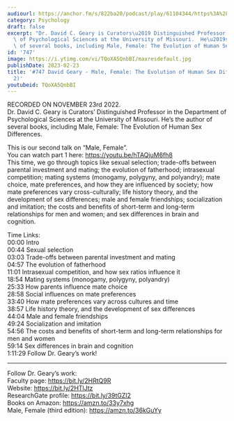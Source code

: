 ```yaml
---
audiourl: https://anchor.fm/s/822ba20/podcast/play/61104344/https%3A%2F%2Fd3ctxlq1ktw2nl.cloudfront.net%2Fstaging%2F2022-10-23%2F655f0041-4f74-b5b9-4877-3cb2f7e0664e.m4a
category: Psychology
draft: false
excerpt: "Dr. David C. Geary is Curators\u2019 Distinguished Professor in the Department\
  \ of Psychological Sciences at the University of Missouri.  He\u2019s the author\
  \ of several books, including Male, Female: The Evolution of Human Sex Differences."
id: '747'
image: https://i.ytimg.com/vi/TQoXA5QnbBI/maxresdefault.jpg
publishDate: 2023-02-23
title: '#747 David Geary - Male, Female: The Evolution of Human Sex Differences (Pt.
  2)'
youtubeid: TQoXA5QnbBI
---
```

<div class="timelinks">

RECORDED ON NOVEMBER 23rd 2022.  
Dr. David C. Geary is Curators’ Distinguished Professor in the Department of Psychological Sciences at the University of Missouri.  He’s the author of several books, including Male, Female: The Evolution of Human Sex Differences.

This is our second talk on “Male, Female”.   
You can watch part 1 here: https://youtu.be/hTAQjuM6fh8  
This time, we go through topics like sexual selection; trade-offs between parental investment and mating; the evolution of fatherhood; intrasexual competition; mating systems (monogamy, polygyny, and polyandry); mate choice, mate preferences, and how they are influenced by society; how mate preferences vary cross-culturally; life history theory, and the development of sex differences; male and female friendships; socialization and imitation; the costs and benefits of short-term and long-term relationships for men and women; and sex differences in brain and cognition.

Time Links:  
<time>00:00</time> Intro  
<time>00:44</time> Sexual selection  
<time>03:03</time> Trade-offs between parental investment and mating  
<time>04:57</time> The evolution of fatherhood  
<time>11:01</time> Intrasexual competition, and how sex ratios influence it  
<time>18:54</time> Mating systems (monogamy, polygyny, polyandry)  
<time>25:33</time> How parents influence mate choice   
<time>28:58</time> Social influences on mate preferences  
<time>33:40</time> How mate preferences vary across cultures and time  
<time>38:57</time> Life history theory, and the development of sex differences  
<time>44:04</time> Male and female friendships  
<time>49:24</time> Socialization and imitation  
<time>54:56</time> The costs and benefits of short-term and long-term relationships for men and women  
<time>59:14</time> Sex differences in brain and cognition  
<time>1:11:29</time> Follow Dr. Geary’s work!

---

Follow Dr. Geary’s work:  
Faculty page: https://bit.ly/2HRtQ9R  
Website: https://bit.ly/2HTlJtz  
ResearchGate profile: https://bit.ly/39tGZl2  
Books on Amazon: https://amzn.to/33y7xhg  
Male, Female (third edition): https://amzn.to/36kGuYy
</div>

